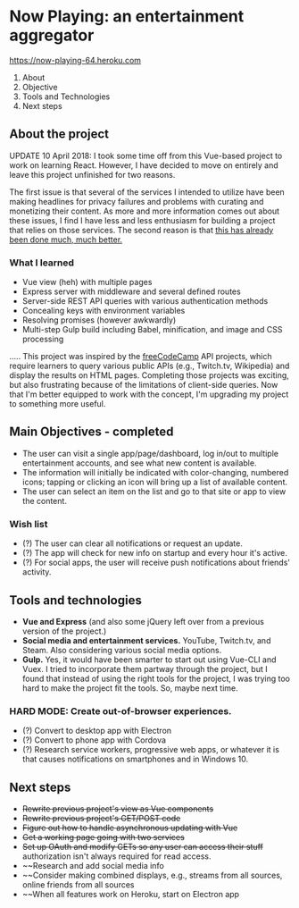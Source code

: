 # Now Playing: an entertainment aggregator
https://now-playing-64.heroku.com

1. About
2. Objective
3. Tools and Technologies
4. Next steps

## About the project

UPDATE 10 April 2018: I took some time off from this Vue-based project to work on learning React. However, I have decided to move on entirely and leave this project unfinished for two reasons.

The first issue is that several of the services I intended to utilize have been making headlines for privacy failures and problems with curating and monetizing their content. As more and more information comes out about these issues, I find I have less and less enthusiasm for building a project that relies on those services. The second reason is that [this has already been done much, much better.](https://reelgood.com/)

### What I learned
* Vue view (heh) with multiple pages
* Express server with middleware and several defined routes
* Server-side REST API queries with various authentication methods
* Concealing keys with environment variables
* Resolving promises (however awkwardly)
* Multi-step Gulp build including Babel, minification, and image and CSS processing

.....
This project was inspired by the [freeCodeCamp](https://freecodecamp.com) API projects, which require learners to query various public APIs (e.g., Twitch.tv, Wikipedia) and display the results on HTML pages. Completing those projects was exciting, but also frustrating because of the limitations of client-side queries. Now that I'm better equipped to work with the concept, I'm upgrading my project to something more useful.

## Main Objectives - completed

* The user can visit a single app/page/dashboard, log in/out to multiple entertainment accounts, and see what new content is available. 
* The information will initially be indicated with color-changing, numbered icons; tapping or clicking an icon will bring up a list of available content.
* The user can select an item on the list and go to that site or app to view the content.

### Wish list
* (?) The user can clear all notifications or request an update.
* (?) The app will check for new info on startup and every hour it's active.
* (?) For social apps, the user will receive push notifications about friends' activity.

## Tools and technologies
* **Vue and Express** (and also some jQuery left over from a previous version of the project.)
* **Social media and entertainment services.** YouTube, Twitch.tv, and Steam. Also considering various social media options.
* **Gulp.** Yes, it would have been smarter to start out using Vue-CLI and Vuex. I tried to incorporate them partway through the project, but I found that instead of using the right tools for the project, I was trying too hard to make the project fit the tools. So, maybe next time.

### HARD MODE: Create out-of-browser experiences.
 * (?) Convert to desktop app with Electron
 * (?) Convert to phone app with Cordova
 * (?) Research service workers, progressive web apps, or whatever it is that causes notifications on smartphones and in Windows 10.

## Next steps
* ~~Rewrite previous project's view as Vue components~~
* ~~Rewrite previous project's GET/POST code~~
* ~~Figure out how to handle asynchronous updating with Vue~~
* ~~Get a working page going with two services~~
* ~~Set up OAuth and modify GETs so any user can access their stuff~~ authorization isn't always required for read access.
* ~~Research and add social media info
* ~~Consider making combined displays, e.g., streams from all sources, online friends from all sources
* ~~When all features work on Heroku, start on Electron app